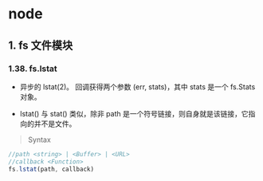 # node

## 1. fs 文件模块

### 1.38. fs.lstat

- 异步的 lstat(2)。 回调获得两个参数 (err, stats)，其中 stats 是一个 fs.Stats 对象。 

- lstat() 与 stat() 类似，除非 path 是一个符号链接，则自身就是该链接，它指向的并不是文件。

> Syntax

```js
//path <string> | <Buffer> | <URL>
//callback <Function>
fs.lstat(path, callback)
```
